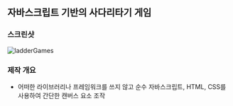## 자바스크립트 기반의 사다리타기 게임
### 스크린샷
![ladderGames](https://user-images.githubusercontent.com/46988995/95010733-a6373980-0666-11eb-92b6-c43e2fb0930c.gif)

### 제작 개요
+ 어떠한 라이브러리나 프레임워크를 쓰지 않고 순수 자바스크립트, HTML, CSS를 사용하여 간단한 캔버스 요소 조작
